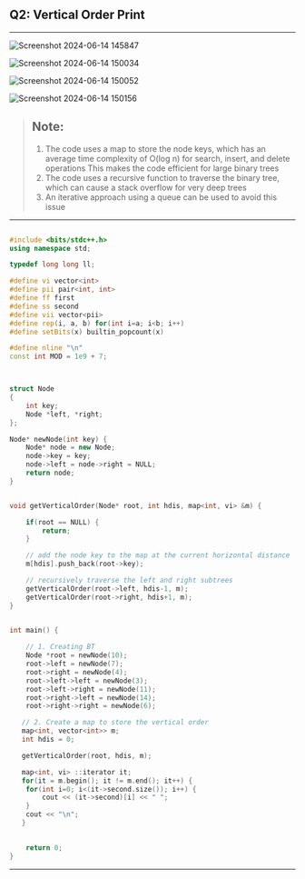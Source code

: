 ## Q2: Vertical Order Print

<hr>

![Screenshot 2024-06-14 145847](https://github.com/Mehul237/A2Z-DSA-Course/assets/117193057/b2c60e16-b9f2-4291-aa0e-27d7ba4c0e84)

![Screenshot 2024-06-14 150034](https://github.com/Mehul237/A2Z-DSA-Course/assets/117193057/879e838e-2b0c-4c4d-996f-94e5f7c01855)

![Screenshot 2024-06-14 150052](https://github.com/Mehul237/A2Z-DSA-Course/assets/117193057/410f6c49-4252-4771-9727-27611b6a972b)

![Screenshot 2024-06-14 150156](https://github.com/Mehul237/A2Z-DSA-Course/assets/117193057/0436e2b2-2c80-4059-8816-d6d435d7c83d)


> ## Note:
> 1. The code uses a map to store the node keys, which has an average time complexity of O(log n) for search, insert, and delete operations
>    This makes the code efficient for large binary trees
> 2. The code uses a recursive function to traverse the binary tree,
>    which can cause a stack overflow for very deep trees
> 3. An iterative approach using a queue can be used to avoid this issue

<hr>

```cpp

#include <bits/stdc++.h>
using namespace std;

typedef long long ll;

#define vi vector<int>
#define pii pair<int, int>
#define ff first
#define ss second
#define vii vector<pii>
#define rep(i, a, b) for(int i=a; i<b; i++)
#define setBits(x) builtin_popcount(x)

#define nline "\n"
const int MOD = 1e9 + 7;



struct Node
{
    int key;
    Node *left, *right;
};

Node* newNode(int key) {
    Node* node = new Node;
    node->key = key;
    node->left = node->right = NULL;
    return node;
}


void getVerticalOrder(Node* root, int hdis, map<int, vi> &m) {

    if(root == NULL) {
        return;
    }

    // add the node key to the map at the current horizontal distance
    m[hdis].push_back(root->key);

    // recursively traverse the left and right subtrees
    getVerticalOrder(root->left, hdis-1, m);
    getVerticalOrder(root->right, hdis+1, m);
}


int main() {
    
    // 1. Creating BT
    Node *root = newNode(10);
    root->left = newNode(7);
    root->right = newNode(4);
    root->left->left = newNode(3);
    root->left->right = newNode(11);
    root->right->left = newNode(14);
    root->right->right = newNode(6);

   // 2. Create a map to store the vertical order
   map<int, vector<int>> m;
   int hdis = 0;

   getVerticalOrder(root, hdis, m);

   map<int, vi> ::iterator it;
   for(it = m.begin(); it != m.end(); it++) {
    for(int i=0; i<(it->second.size()); i++) {
        cout << (it->second)[i] << " ";
    }
    cout << "\n";
   }
    

    return 0;
}
```

<hr>
<br>
